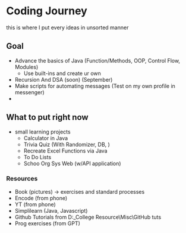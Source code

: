 # Coding Journey
this is where I put every ideas in unsorted manner

## Goal
  * Advance the basics of Java (Function/Methods, OOP, Control Flow, Modules)
    * Use built-ins and create ur own
  * Recursion And DSA (soon) (September)
  * Make scripts for automating messages (Test on my own profile in messenger)
  * 

## What to put right now
  * small learning projects
    * Calculator in Java
    * Trivia Quiz (With Randomizer, DB, )
    * Recreate Excel Functions via Java
    * To Do Lists
    * Schoo Org Sys Web (w/API application)
    
   
  ### Resources
   * Book (pictures) -> exercises and standard processes
   * Encode (from phone)
   * YT (from phone)
   * Simplilearn (Java, Javascript)
   * Github Tutorials from D:\_College Resource\Misc\GitHub tuts
   * Prog exercises (from GPT)
